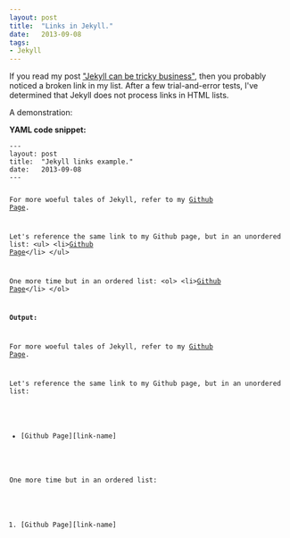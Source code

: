 ```yaml
---
layout: post
title:  "Links in Jekyll."
date:   2013-09-08
tags:
- Jekyll
---
```


If you read my post ["Jekyll can be tricky business"][jekyll-tricky], then you probably noticed a broken link in my list.
After a few trial-and-error tests, I've determined that Jekyll does not process links in HTML lists.

A demonstration:

<strong>YAML code snippet:</strong>

<div><pre><code class='YAML'>---
layout: post
title:  &quot;Jekyll links example.&quot;
date:   2013-09-08
---

For more woeful tales of Jekyll, refer to my [Github Page][link-name].

Let's reference the same link to my Github page, but in an unordered list:
&lt;ul&gt;
	&lt;li&gt;[Github Page][link-name]&lt;/li&gt;
&lt;/ul&gt;

One more time but in an ordered list:
&lt;ol&gt;
	&lt;li&gt;[Github Page][link-name]&lt;/li&gt;
&lt;/ol&gt;

[link-name]: campbeja.github.io</code></pre></div>

<strong>Output:</strong>

For more woeful tales of Jekyll, refer to my [Github Page][link-name].

Let's reference the same link to my Github page, but in an unordered list:
<ul>
	<li>[Github Page][link-name]</li>
</ul>

One more time but in an ordered list:
<ol>
	<li>[Github Page][link-name]</li>
</ol>

[jekyll-tricky]: http://campbeja.github.io/2013/09/07/Jekyll-can-be-tricky-business.html
[link-name]: /
